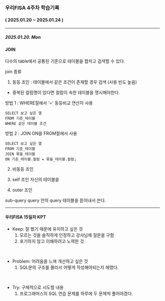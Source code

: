 ### 우리FISA 4주차 학습기록
#### ( 2025.01.20 ~ 2025.01.24 )
***
##### 2025.01.20. Mon
#### JOIN
다수의 table에서 공통된 기준으로 테이블을 합치고 검색할 수 있다.

join 종류

1. 동등 조인 : 테이블에서 같은 조건이 존재할 경우 검색 (사용 빈도 높음)
- 중복된 컬럼명이 있다면 컬럼이 속한 테이블을 명시해야한다.

방법 1 : WHERE절에서 '=' 동등비교 연산자 사용
```
SELECT 보고 싶은 열
FROM 기준_테이블
WHERE 같은 테이블 조건
```

방법 2 : JOIN ON을 FROM절에서 사용
``` MySQL
SELECT 보고 싶은 열
FROM 기준_테이블
JOIN 묶을_테이블
ON 기준_테이블.컬럼 = 묶을_테이블.컬럼;
```

2. 비동등 조인

3. self 조인
자신의 테이블을 

4. outer 조인

sub-query
query 안의 query
테이블을 뜯어내서 쓴다.

***
#### 우리FISA 15일차 KPT

- Keep: 잘 했기 때문에 유지하고 싶은 것
    1. 모르는 것을 솔직하게 인정하고 강사님께 질문을 구함
    2. 포기하지 않고 이해하려고 노력한 것

<br>

- Problem: 어려움을 느껴 개선하고 싶은 것
    1. SQL문의 구조를 몰라서 어떻게 작성해야되는지 헤맸다.

<br>

- Try: 구체적으로 시도할 내용
    1. 프로그래머스의 SQL 연습 문제를 하루에 두 문제씩 풀어야겠다.